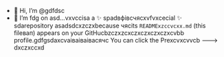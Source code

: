 - 👋 Hi, I’m @gdfdsc
- 🌱 I’m fdg on asd...vxvccisа a ✨ spadвфівсчяcxvfvxcecial ✨ sdarepository asadsdcxzczxbecause чясits `READMExzccvcxx.md` (this fileвап) appears on your GitHucbzczxzcxczxczxczxczxcvbb profile.gdfgsdaxcvаіваіваівасячс
You can click the Prexcvxcvvcb
--->
dxczxccxd
